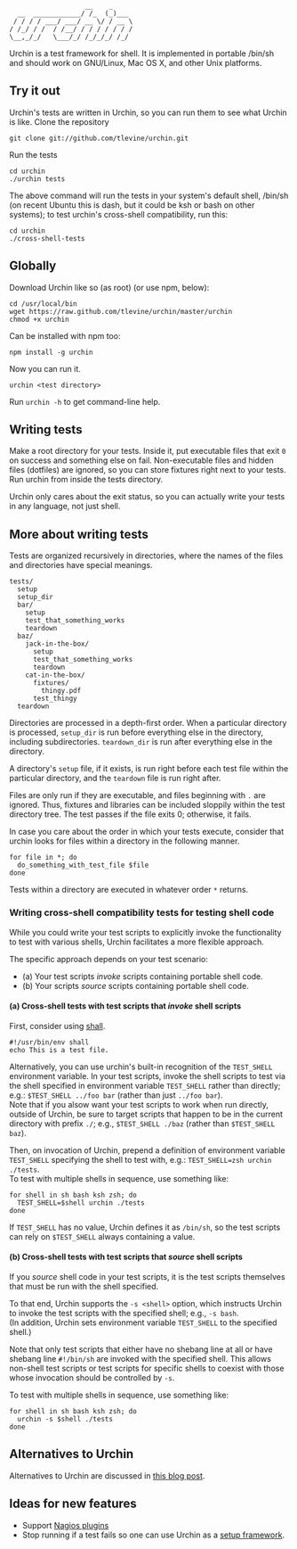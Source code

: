                        __    _     
      __  ____________/ /_  (_)___ 
     / / / / ___/ ___/ __ \/ / __ \
    / /_/ / /  / /__/ / / / / / / /
    \__,_/_/   \___/_/ /_/_/_/ /_/ 

Urchin is a test framework for shell. It is implemented in
portable /bin/sh and should work on GNU/Linux, Mac OS X, and
other Unix platforms.

## Try it out
Urchin's tests are written in Urchin, so you can run them to see what Urchin
is like. Clone the repository

    git clone git://github.com/tlevine/urchin.git

Run the tests

    cd urchin
    ./urchin tests

The above command will run the tests in your system's default
shell, /bin/sh (on recent Ubuntu this is dash, but it could be
ksh or bash on other systems); to test urchin's cross-shell compatibility,
run this:

    cd urchin
    ./cross-shell-tests

## Globally
Download Urchin like so (as root) (or use npm, below):

    cd /usr/local/bin
    wget https://raw.github.com/tlevine/urchin/master/urchin
    chmod +x urchin

Can be installed with npm too:

    npm install -g urchin

Now you can run it.

    urchin <test directory>

Run `urchin -h` to get command-line help.

## Writing tests
Make a root directory for your tests. Inside it, put executable files that
exit `0` on success and something else on fail. Non-executable files and hidden
files (dotfiles) are ignored, so you can store fixtures right next to your
tests. Run urchin from inside the tests directory.

Urchin only cares about the exit status, so you can actually write your tests
in any language, not just shell.

## More about writing tests
Tests are organized recursively in directories, where the names of the files
and directories have special meanings.

    tests/
      setup
      setup_dir
      bar/
        setup
        test_that_something_works
        teardown
      baz/
        jack-in-the-box/
          setup
          test_that_something_works
          teardown
        cat-in-the-box/
          fixtures/
            thingy.pdf
          test_thingy
      teardown

Directories are processed in a depth-first order. When a particular directory
is processed, `setup_dir` is run before everything else in the directory, including
subdirectories. `teardown_dir` is run after everything else in the directory.

A directory's `setup` file, if it exists, is run right before each test file
within the particular directory, and the `teardown` file is run right after.

Files are only run if they are executable, and files beginning with `.` are
ignored. Thus, fixtures and libraries can be included sloppily within the test
directory tree. The test passes if the file exits 0; otherwise, it fails.

In case you care about the order in which your tests execute, consider that
urchin looks for files within a directory in the following manner.

    for file in *; do
      do_something_with_test_file $file
    done

Tests within a directory are executed in whatever order `*` returns.

### Writing cross-shell compatibility tests for testing shell code

While you could write your test scripts to explicitly invoke the functionality
to test with various shells, Urchin facilitates a more flexible approach.

The specific approach depends on your test scenario:

* (a) Your test scripts _invoke_ scripts containing portable shell code.
* (b) Your scripts _source_ scripts containing portable shell code.

#### (a) Cross-shell tests with test scripts that _invoke_ shell scripts

First, consider using [shall](https://github.com/mklement0/shall).

    #!/usr/bin/env shall
    echo This is a test file.

Alternatively, you can use urchin's built-in recognition of the
`TEST_SHELL` environment variable.
In your test scripts, invoke the shell scripts to test via the shell
specified in environment variable `TEST_SHELL` rather than directly;
e.g.: `$TEST_SHELL ../foo bar` (rather than just `../foo bar`).  
Note that if you alsow want your test scripts to work when run directly,
outside of Urchin, be sure to target scripts that happen to be in the 
current directory with prefix `./`; e.g., `$TEST_SHELL ./baz`
(rather than `$TEST_SHELL baz`).

Then, on invocation of Urchin, prepend a definition of environment variable
`TEST_SHELL` specifying the shell to test with, e.g.: `TEST_SHELL=zsh urchin ./tests`.  
To test with multiple shells in sequence, use something like:

    for shell in sh bash ksh zsh; do
      TEST_SHELL=$shell urchin ./tests
    done

If `TEST_SHELL` has no value, Urchin defines it as `/bin/sh`, so the test
scripts can rely on `$TEST_SHELL` always containing a value.

#### (b) Cross-shell tests with test scripts that _source_ shell scripts

If you _source_ shell code in your test scripts, it is the test scripts
themselves that must be run with the shell specified.

To that end, Urchin supports the `-s <shell>` option, which instructs
Urchin to invoke the test scripts with the specified shell; e.g., `-s bash`.  
(In addition, Urchin sets environment variable `TEST_SHELL` to the specified
shell.)

Note that only test scripts that either have no shebang line at all or
have shebang line `#!/bin/sh` are invoked with the specified shell.
This allows non-shell test scripts or test scripts for specific
shells to coexist with those whose invocation should be controlled by `-s`.

To test with multiple shells in sequence, use something like:

    for shell in sh bash ksh zsh; do
      urchin -s $shell ./tests
    done

<!--
#### (c) Cross shell tests with `urchin -x` (experimental)
If you run urchin with the `-x` flag, it will be as if you ran
`$TEST_SHELL`. Unless `$TEST_SHELL` isn't set, in which case it'll
be as if you ran `/bin/sh`. Putting this in she shebang line might
eventually work out to be a cleaner way of doing cross-shell testing.

    #!/usr/bin/env urchin -x
    test a = a

It might make sense if you do this.

    export TEST_SHELL=zsh && urchin -x
    export TEST_SHELL=bash && urchin -x
-->
## Alternatives to Urchin
Alternatives to Urchin are discussed in
[this blog post](https://blog.scraperwiki.com/2012/12/how-to-test-shell-scripts/).

## Ideas for new features

* Support [Nagios plugins](https://nagios-plugins.org/doc/guidelines.html)
* Stop running if a test fails so one can use Urchin as a
    [setup framework](https://github.com/tlevine/urchin/issues/16).
